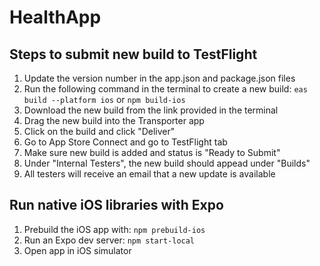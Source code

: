 # HealthApp

## Steps to submit new build to TestFlight
1. Update the version number in the app.json and package.json files
2. Run the following command in the terminal to create a new build: `eas build --platform ios` or `npm build-ios`
3. Download the new build from the link provided in the terminal
4. Drag the new build into the Transporter app
5. Click on the build and click "Deliver"
6. Go to App Store Connect and go to TestFlight tab
7. Make sure new build is added and status is "Ready to Submit"
8. Under "Internal Testers", the new build should appead under "Builds"
9. All testers will receive an email that a new update is available


## Run native iOS libraries with Expo
1. Prebuild the iOS app with: `npm prebuild-ios`
2. Run an Expo dev server: `npm start-local`
3. Open app in iOS simulator